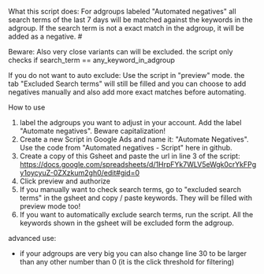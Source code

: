 What this script does: 
For adgroups labeled "Automated negatives" all search terms of the last 7 days will be matched against the keywords in the adgroup.
If the search term is not a exact match in the adgroup, it will be added as a negative. #

Beware: Also very close variants can will be excluded. the script only checks if search_term == any_keyword_in_adgroup

If you do not want to auto exclude: 
Use the script in "preview" mode. the tab "Excluded Search terms" will still be filled and you can choose to add negatives manually and also add more exact matches before automating.

How to use
1. label the adgroups you want to adjust in your account. Add the label "Automate negatives". Beware capitalization!
2. Create a new Script in Google Ads and name it: "Automate Negatives". Use the code from "Automated negatives - Script" here in github.
3. Create a copy of this Gsheet and paste the url in line 3 of the script: https://docs.google.com/spreadsheets/d/1HrpFYk7WLV5eWgk0crYkFPgy1oycyuZ-0ZXzkum2gh0/edit#gid=0
4. Click preview and authorize
5. If you manually want to check search terms, go to "excluded search terms" in the gsheet and copy / paste keywords. They will be filled with preview mode too!
6. If you want to automatically exclude search terms, run the script. All the keywords shown in the gsheet will be excluded form the adgroup. 

advanced use: 
- if your adgroups are very big you can also change line 30 to be larger than any other number than 0 (it is the click threshold for filtering)
